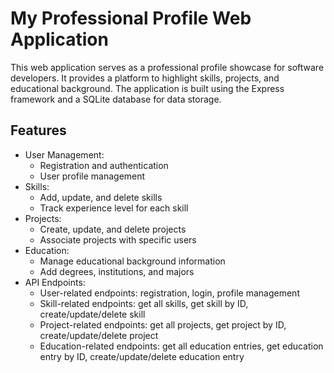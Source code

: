 # My Professional Profile Web Application

This web application serves as a professional profile showcase for software developers. It provides a platform to highlight skills, projects, and educational background. The application is built using the Express framework and a SQLite database for data storage.

## Features

- User Management:
  - Registration and authentication
  - User profile management
- Skills:
  - Add, update, and delete skills
  - Track experience level for each skill
- Projects:
  - Create, update, and delete projects
  - Associate projects with specific users
- Education:
  - Manage educational background information
  - Add degrees, institutions, and majors
- API Endpoints:
  - User-related endpoints: registration, login, profile management
  - Skill-related endpoints: get all skills, get skill by ID, create/update/delete skill
  - Project-related endpoints: get all projects, get project by ID, create/update/delete project
  - Education-related endpoints: get all education entries, get education entry by ID, create/update/delete education entry
